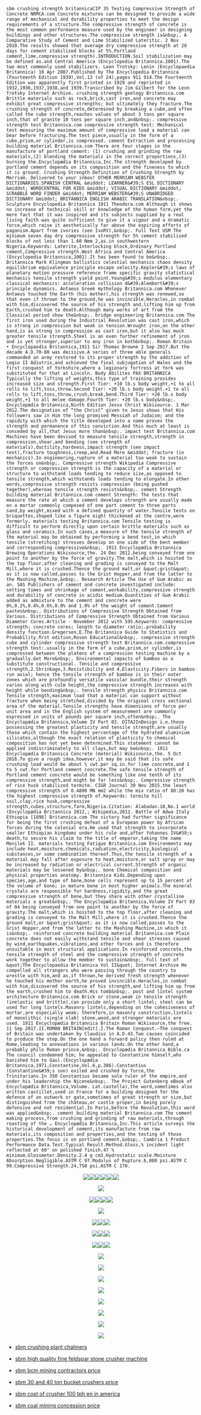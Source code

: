 
```
sbm crushing strength britannicaCIP 35 Testing Compressive Strength of Concrete NRMCA.com Concrete mixtures can be designed to provide a wide range of mechanical and durability properties to meet the design requirements of a structure.The compressive strength of concrete is the most common performance measure used by the engineer in designing buildings and other structures.The compressive strength is&nbsp;. A Comparative Study of Cement and Lime Stabilized Lateritic. 2 Nov 2010.The results showed that average dry compressive strength at 28 days for cement stabilized blocks at 5%.Portland cement,lime,compressive strength).INTRODUCTION.Soil stabilization may be defined as.and Central America (Encyclopedia Britannica.2001).The two most commonly used stabilizers. Leon Trotsky: Lenin (Encyclopaedia Britannica) 10 Apr 2007.Published by The Encyclopedia Britannica (Fourteenth Edition 1939),Vol.13 (of 24),pages 911 914.The Fourteenth Edition was apparently first printed in 1929 and reprinted in 1932,1936,1937,1938,and 1939.Transcribed by Jim Gilbert for the Leon Trotsky Internet Archive. crushing strength geology Britannica.com Brittle materials such as rock,brick,cast iron,and concrete may exhibit great compressive strengths; but ultimately they fracture.The crushing strength of concrete,determined by breaking a cube,and often called the cube strength,reaches values of about 3 tons per square inch,that of granite 10 tons per square inch,and&nbsp;. compressive strength test Britannica.com compressive strength test: Mechanical test measuring the maximum amount of compressive load a material can bear before fracturing.The test piece,usually in the form of a cube,prism,or cylinder,is compressed. cement Extraction and processing building material Britannica.com There are four stages in the manufacture of portland cement: (1) crushing and grinding the raw materials,(2) blending the materials in the correct proportions,(3) burning the.Encyclopædia Britannica,Inc.The strength developed by portland cement depends on its composition and the fineness to which it is ground. Crushing Strength Definition of Crushing Strength by Merriam. Delivered to your inbox! OTHER MERRIAM WEBSTER DICTIONARIES.SPANISH CENTRAL &middot; LEARNER&#39;S ESL DICTIONARY &middot; WORDCENTRAL FOR KIDS &middot; VISUAL DICTIONARY &middot; SCRABBLE WORD FINDER &middot; MERRIAM WEBSTER&#39;S UNABRIDGED DICTIONARY &middot; BRITANNICA ENGLISH ARABIC TRANSLATION&nbsp;. Sculpture Encyclopedia Britannica 1911 Theodora.com Although it shows no increase of technical skill or knowledge of the human form,yet the mere fact that it was inspired and its subjects supplied by a real living faith was quite sufficient to give it a vigour and a dramatic force,which raise it aesthetically far above the expiring efforts of paganism.Apart from ivories (see IvoRY),&nbsp;. Full Text USM The minimum seven day dry compressive strength for 5% cement stabilised blocks of not less than 1.60 Nmm 2,as.in southwestern Nigeria.Keywords: Laterite,Interlocking block,Ordinary Portland cement,Compressive strength.West Africa and Central America (Encyclopedia Britannica,2001).It has been found to be&nbsp;. Britannica Mark Klingman ballistics celestial mechanics chaos density equilibrium equivalence principle escape velocity.Kepler&#39;s laws of planetary motion pressure reference frame specific gravity statistical mechanics tensile strength yield point.Young&#39;s modulus elementary classical mechanics: acceleration collision d&#39;Alembert&#39;s principle dynamics. Antaeus Greek mythology Britannica.com Whenever Antaeus touched the Earth (his mother),his strength was renewed,so that even if thrown to the ground,he was invincible.Heracles,in combat with him,discovered the source of his strength and,lifting him up from Earth,crushed him to death.Although many works of art from the Classical period show the&nbsp;. bridge engineering Britannica.com The first iron used during the Industrial Revolution was cast iron,which is strong in compression but weak in tension.Wrought iron,on the other hand,is as strong in compression as cast iron,but it also has much greater tensile strength.Steel is an even further refinement of iron and is yet stronger,superior to any iron in both&nbsp;. Roman Britain • Encyclopaedia Britannica,1911 Sir Thomas Browne 2 Sep 2017.But the decade A.D.70‑80 was decisive.A series of three able generals commanded an army restored to its proper strength by the addition of Legio II Adiutrix,and achieved the final subjugation of Wales and the first conquest of Yorkshire,where a legionary fortress at York was substituted for that at Lincoln. Body Abilites PAX BRITANNICA Typically the lifting of weights,this type of training provides increased size and strength.First Tier: +10 lb.s body weight,+1 to all rolls to lift,toss,throw.Second Tier: +20 lb.s body weight.+1 to all rolls to lift,toss,throw,crush,break,bend.Third Tier: +20 lb.s body weight,+1 to all melee damage.Fourth Tier: +20 lb.s body&nbsp;. Encyclopædia Britannica,Ninth Edition Jesus Christ Wikisource. 1 Mar 2012.The designation of “the Christ” given to Jesus shows that His followers saw in Him the long promised Messiah of Judaism; and the rapidity with which the title developed into a name proves the strength and permanence of this conviction.And this much at least is conceded by all,that Jesus more than&nbsp;. impact test Britannica.com Machines have been devised to measure tensile strength,strength in compression,shear,and bending (see strength of materials),ductility,hardness,impact strength (see impact test),fracture toughness,creep,and.Read More &middot; fracture (in mechanics).In engineering,rupture of a material too weak to sustain the forces on&nbsp;. Compressive strength Wikipedia Compressive strength or compression strength is the capacity of a material or structure to withstand loads tending to reduce size,as opposed to tensile strength,which withstands loads tending to elongate.In other words,compressive strength resists compression (being pushed together),whereas tensile strength resists&nbsp;. cement Strength building material Britannica.com cement Strength: The tests that measure the rate at which a cement develops strength are usually made on a mortar commonly composed of one part cement to three parts sand,by weight,mixed with a defined quantity of water.Tensile tests on briquettes,shaped like a figure eight thickened at the centre,were formerly. materials testing Britannica.com Tensile testing is difficult to perform directly upon certain brittle materials such as glass and ceramics.In such cases,a measure of the tensile strength of the material may be obtained by performing a bend test,in which tensile (stretching) stresses develop on one side of the bent member and corresponding compressive&nbsp;. 1911 Encyclopædia Britannica Brewing Operations Wikisource,the. 24 Dec 2012.being conveyed from one point to another by the force of gravity.The malt,which is hoisted to the top floor,after cleaning and grading is conveyed to the Malt Mill,where it is crushed.Thence the ground malt,or &quot;grist&quot; as it is now called,passes to the Grist Hopper,and from the latter to the Mashing Machine,&nbsp;. Research Article The Use of Gum Arabic as an. SAS Publishers of cement and concrete investigated include: setting times and shrinkage of cement,workability,compressive strength and durability of concrete in acidic medium.Quantities of Gum Arabic added as admixture to the cement and concrete were 0%,0.2%,0.4%,0.6%,0.8% and 1.0% of the weight of cement.Cement pastes&nbsp;. Distributions of Compressive Strength Obtained from Various. Distributions of Compressive Strength Obtained from Various Diameter Cores.Article · November 2012 with 595.Keywords: compressive strength; concrete cores; length to diameter ratio;.probability density function.Gregersen,E.The Britannica Guide to Statistics and Probability.ﬁrst edition,Rosen Educational&nbsp;. compressive strength cube and cylinder compressive strength test Britannica.com.compressive strength test:.usually in the form of a cube,prism,or cylinder,is compressed between the platens of a compression testing machine by a gradually.Get More&nbsp;. Environmental impacts of bamboo as a substitute constructional. Tensile and compressive strength,2.Shrinkage,3.Resistibility and 4.Elasticity.Fibers in bamboo run axial; hence the tensile strength of bamboo is in their outer zones which are profoundly versatile vascular bundle,their strength varies along with culm height,the compressive strength increases with height while bending&nbsp;. tensile strength physics Britannica.com Tensile strength,maximum load that a material can support without fracture when being stretched,divided by the original cross sectional area of the material.Tensile strengths have dimensions of force per unit area and in the English system of measurement are commonly expressed in units of pounds per square inch,often&nbsp;. The Encyclopædia Britannica,Volume IV Part 03. DITA2InDesign i.e.those possessing the greatest plasticity and tensile strength,are usually those which contain the highest percentage of the hydrated aluminium silicates,although the exact relation of plasticity to chemical composition has not yet been determined.This statement cannot be applied indiscriminately to all clays,but may be&nbsp;. 1911 Encyclopædia Britannica Concrete (material) Wikisource,the. 5 Oct 2016.To give a rough idea,however,it may be said that its safe crushing load would be about ½ cwt.per sq.in.for lime concrete,and 1 to 5 cwt.for Portland cement concrete.The safe tensile strength of Portland cement concrete would be something like one tenth of its compressive strength,and might be far less&nbsp;. Compressive strength of rice husk stabilized termite. CIGR Journal 30 Nov 2015.the least compressive strength of 0.4800 MN mm2 while the mix ratio of 80:20 has the highest compressive strength of.Keywords: termite hill soil,clay,rice husk,compressive strength,cubes,structure,farm,Nigeria.Citation: Alabadan.18,No.1 world (Encyclopædia Britannica 2012,; Wikipedia,2012. Battle of Adwa Italy Ethiopia [1896] Britannica.com The victory had further significance for being the first crushing defeat of a European power by African forces during the colonial era.He used that strength to incorporate smaller Ethiopian kingdoms under his rule and,after Yohannes IV&#39;s death,to secure his claim to the title of emperor,taking the name Menilek II. materials testing Fatigue Britannica.com Environments may include heat,moisture,chemicals,radiation,electricity,biological substances,or some combination thereof.Thus,the tensile strength of a material may fall after exposure to heat,moisture,or salt spray or may be increased by radiation or electrical current.Strength of organic materials may be lessened by&nbsp;. bone Chemical composition and physical properties anatomy. Britannica Kids.Depending upon species,age,and type of bone,bone cells represent up to 15 percent of the volume of bone; in mature bone in most higher animals.The mineral crystals are responsible for hardness,rigidity,and the great compressive strength of bone,but they share with other crystalline materials a great&nbsp;. The Encyclopædia Britannica,Volume IV Part 03 of 04 being conveyed from one point to another by the force of gravity.The malt,which is hoisted to the top floor,after cleaning and grading is conveyed to the Malt Mill,where it is crushed.Thence the ground malt,or &quot;grist&quot; as it is now called,passes to the Grist Hopper,and from the latter to the Mashing Machine,in which it is&nbsp;. reinforced concrete building material Britannica.com Plain concrete does not easily withstand tensile and shear stresses caused by wind,earthquakes,vibrations,and other forces and is therefore unsuitable in most structural applications.In reinforced concrete,the tensile strength of steel and the compressive strength of concrete work together to allow the member to sustain&nbsp;. Full text of &quot;The Encyclopaedia Britannica Vol II&quot; Internet Archive He compelled all strangers who were passing through the country to wrestle with him,and as,if thrown,he derived fresh strength whenever he touched his mother earth,he proved invincible.Heracles,in combat with him,discovered the source of his strength,and lifting him up from the earth,crushed him to death.His tomb&nbsp;. post and lintel system architecture Britannica.com Brick or stone,weak in tensile strength (inelastic and brittle),can provide only a short lintel; steel can be used for long lintels.Masonry lintels,depending on the cohesiveness of mortar,are especially weak; therefore,in masonry construction,lintels of monolithic (single slab) stone,wood,and stronger materials are used. 1911 Encyclopædia Britannica Britain Roman Wikisource,the free. 11 Sep 2017.II.ROMAN BRITAIN[edit].I.The Roman Conquest.—The conquest of Britain was undertaken by Claudius in A.D.43.Two causes coincided to produce the step.On the one hand a forward policy then ruled at Rome,leading to annexations in various lands.On the other hand,a probably philo Roman prince,&nbsp;. Encyclopædia Britannica Bible.ca The council condemned him; he appealed to Constantine himself,who banished him to Gaul.(Encyclopædia Britannica,1971,Constantine,Vol.6,p.386).Constantius (Constantine&#39;s son) exiled and crushed by force,the Trinitarians.In 350 Constantius became sole ruler of the empire,and under his leadership the Nicene&nbsp;. The Project Gutenberg eBook of Encyclopædia Britannica,Volume. Lat.castella),the word,sometimes also written castillet,used in France for a building designed for the defence of an outwork or gate,sometimes of great strength or size,but distinguished from the château,or castle proper,in being purely defensive and not residential.In Paris,before the Revolution,this word was applied&nbsp;. cement building material Britannica.com The cement making process,from crushing and grinding of raw materials,through roasting of the … Encyclopædia Britannica,Inc.This article surveys the historical development of cement,its manufacture from raw materials,its composition and properties,and the testing of those properties.The focus is on portland cement,&nbsp;. Cambria 1 Product Performance Data.Test.Typical Result.Method.Gloss,% incident light reflected at 60° on polished finish.47 % minimum.Glossmeter.Density.2.4 g cm3.Hydrostatic scale.Moisture Absorption.Negligible.ASTM C 97.Modulus of Rupture.6,800 psi.ASTM C 99.Compressive Strength.24,750 psi.ASTM C 170. 
```

<div align="center">
  
<a rel="nofollow" href="https://m.shibang-china.com?f=github&k=sbm+crushing+strength+britannica"><img src="https://static.shibang-china.com/en/l.png"></a><img src="https://static.shibang-china.com/en/hw.png"><a rel="nofollow" href="https://m.shibang-china.com/product/?f=github&k=sbm+crushing+strength+britannica"><img src="https://static.shibang-china.com/en/p.png"></a><a rel="nofollow" href="https://m.shibang-china.com/cases/?f=github&k=sbm+crushing+strength+britannica"><img src="https://static.shibang-china.com/en/c.png"></a><a rel="nofollow" href="https://m.shibang-china.com/news/?f=github&k=sbm+crushing+strength+britannica"><img src="https://static.shibang-china.com/en/n.png"></a><a rel="nofollow" href="https://m.shibang-china.com?f=github&k=sbm+crushing+strength+britannica"><img src="https://static.shibang-china.com/en/m.png"></a>

<a rel="nofollow" href="https://m.shibang-china.com/product/?f=github&k=sbm+crushing+strength+britannica"><img src="https://static.shibang-china.com/en/b.jpg"></a>
  
<a rel="nofollow" href="https://m.shibang-china.com/solution-aggregate.html?f=github&k=sbm+crushing+strength+britannica"><img src="https://static.shibang-china.com/en/a.jpg"></a><a rel="nofollow" href="https://m.shibang-china.com/solution-mine.html?f=github&k=sbm+crushing+strength+britannica"><img src="https://static.shibang-china.com/en/m.jpg"></a><a rel="nofollow" href="https://m.shibang-china.com/solution-mill.html?f=github&k=sbm+crushing+strength+britannica"><img src="https://static.shibang-china.com/en/g.jpg"></a><a rel="nofollow" href="https://m.shibang-china.com/solution-epc.html?f=github&k=sbm+crushing+strength+britannica"><img src="https://static.shibang-china.com/en/e.jpg"></a>

<a rel="nofollow" href="https://m.shibang-china.com/product/?f=github&k=sbm+crushing+strength+britannica"><img src="https://static.shibang-china.com/en/a-p.png"></a>

<a rel="nofollow" href="https://m.shibang-china.com/product/crusher/c6x.html?f=github&k=sbm+crushing+strength+britannica"><img src="https://static.shibang-china.com/en/j.jpg"></a><a rel="nofollow" href="https://m.shibang-china.com/product/crusher/ci5x.html?f=github&k=sbm+crushing+strength+britannica"><img src="https://static.shibang-china.com/en/i.jpg"></a><a rel="nofollow" href="https://m.shibang-china.com/product/crusher/hst.html?f=github&k=sbm+crushing+strength+britannica"><img src="https://static.shibang-china.com/en/c.jpg"></a>

<a rel="nofollow" href="https://m.shibang-china.com/product/mill/mtw.html?f=github&k=sbm+crushing+strength+britannica"><img src="https://static.shibang-china.com/en/mtw.jpg"></a><a rel="nofollow" href="https://m.shibang-china.com/product/mill/scm.html?f=github&k=sbm+crushing+strength+britannica"><img src="https://static.shibang-china.com/en/scm.jpg"></a><a rel="nofollow" href="https://m.shibang-china.com/product/mill/lm.html?f=github&k=sbm+crushing+strength+britannica"><img src="https://static.shibang-china.com/en/lm.jpg"></a>

<a rel="nofollow" href="https://m.shibang-china.com/product/sand/vsi6x.html?f=github&k=sbm+crushing+strength+britannica"><img src="https://static.shibang-china.com/en/6x.jpg"></a><a rel="nofollow" href="https://m.shibang-china.com/product/sand/vu.html?f=github&k=sbm+crushing+strength+britannica"><img src="https://static.shibang-china.com/en/vu.jpg"></a><a rel="nofollow" href="https://m.shibang-china.com/product/mobile/klun.html?f=github&k=sbm+crushing+strength+britannica"><img src="https://static.shibang-china.com/en/k.jpg"></a>

<a rel="nofollow" href="https://m.shibang-china.com/cases/?f=github&k=sbm+crushing+strength+britannica"><img src="https://static.shibang-china.com/en/case.png"></a>

<a rel="nofollow" href="https://m.shibang-china.com/cases/aggregate/202.html?f=github&k=sbm+crushing+strength+britannica"><img src="https://static.shibang-china.com/en/c-1.jpg"></a>

<a rel="nofollow" href="https://m.shibang-china.com/cases/aggregate/203.html?f=github&k=sbm+crushing+strength+britannica"><img src="https://static.shibang-china.com/en/c-2.jpg"></a>

<a rel="nofollow" href="https://m.shibang-china.com/cases/mill/123.html?f=github&k=sbm+crushing+strength+britannica"><img src="https://static.shibang-china.com/en/c-3.jpg"></a>

<a rel="nofollow" href="https://m.shibang-china.com/contact_us.html?f=github&k=sbm+crushing+strength+britannica"><img src="https://static.shibang-china.com/en/contact.png"></a>

<a rel="nofollow" href="https://swt.shibang-china.com/?f=github&k=sbm+crushing+strength+britannica"><img src="https://static.shibang-china.com/en/chat.png"></a>

<a rel="nofollow" href="https://whatsapp.shibangsoft.com/WhatsApp.php?f=github&k=sbm+crushing+strength+britannica"><img src="https://static.shibang-china.com/en/whatsapp.png"></a>

<a rel="nofollow" href="https://m.shibang-china.com/?f=github&k=sbm+crushing+strength+britannica"><img src="https://static.shibang-china.com/en/website.png"></a>

</div>


* [sbm crushing plant chalmers](sbm%20crushing%20plant%20chalmers.md)

* [sbm high quality fine feldspar stone crusher machine](sbm%20high%20quality%20fine%20feldspar%20stone%20crusher%20machine.md)

* [sbm bcm mining contractors price](sbm%20bcm%20mining%20contractors%20price.md)

* [sbm 30 and 40 ton bucket crushers price](sbm%2030%20and%2040%20ton%20bucket%20crushers%20price.md)

* [sbm cost of crusher 100 tph en in america](sbm%20cost%20of%20crusher%20100%20tph%20en%20in%20america.md)

* [sbm coal mining concession price](sbm%20coal%20mining%20concession%20price.md)